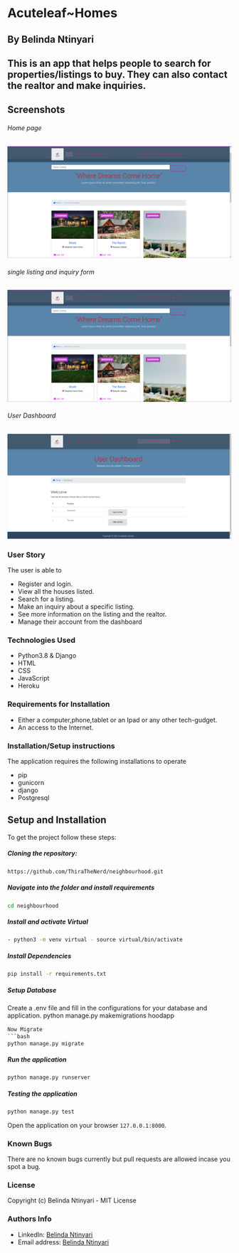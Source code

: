 <h1>Acuteleaf~Homes</h1>

<h2>By Belinda Ntinyari<h2>

<p>This is an app that helps people to search for properties/listings to buy. They can also contact the realtor and make inquiries.</p>

## Screenshots 
###### Home page
<img src="static/img/Screenshot from 2022-06-24 15-30-00.png">

###### single listing and inquiry form
<img src="static/img/Screenshot from 2022-06-24 15-30-00.png">

###### User Dashboard
<img src="static/img/Screenshot from 2022-06-24 15-32-53.png">


<h3>User Story</h3>
<p>The user is able to</p>

<ul>
    <li>Register and login.</li>
    <li>View all  the houses listed.</li>
    <li>Search for a listing. </li>
    <li>Make an inquiry about a specific listing. </li>
    <li>See more information on the listing and the realtor.</li>
    <li>Manage their account from the dashboard</li>
</ul>

<h3>Technologies Used</h3>
<ul>
    <li>Python3.8 & Django</li>
    <li>HTML</li>
    <li>CSS</li>
    <li>JavaScript</li>
    <li>Heroku</li>
</ul>

<h3>Requirements for Installation</h3>
<ul>
    <li>
    Either a computer,phone,tablet or an Ipad or any other tech-gudget. </li>
    <li>An access to the Internet.</li>
</ul>

<h3>Installation/Setup instructions</h3>
<p>The application requires the following installations to operate</p>
<ul>
    <li>pip</li>
    <li>gunicorn</li>
    <li>django</li>
    <li>Postgresql</li>

</ul>

## Setup and Installation  
To get the project follow these steps:

##### Cloning the repository:  
 ```bash 
https://github.com/ThiraTheNerd/neighbourhood.git
```
##### Navigate into the folder and install requirements  
 ```bash 
cd neighbourhood 
```
##### Install and activate Virtual  
 ```bash 
- python3 -m venv virtual - source virtual/bin/activate  
```
##### Install Dependencies  
 ```bash 
 pip install -r requirements.txt 
``` 
 ##### Setup Database
 Create a .env file and fill in the configurations for your database and application.
 python manage.py makemigrations hoodapp
 ``` 
 Now Migrate  
 ```bash 
 python manage.py migrate 
```
##### Run the application  
 ```bash 
 python manage.py runserver 
``` 
##### Testing the application  
 ```bash 
 python manage.py test 
```
Open the application on your browser `127.0.0.1:8000`.  

<h3>Known Bugs</h3>
<p>There are no known bugs currently but pull requests are allowed incase you spot a bug.</p>

<h3>License</h3>
<p>Copyright (c) Belinda Ntinyari - MIT License</p>

<h3>Authors Info</h3>
<ul>
    <li>LinkedIn: <a href="https://www.linkedin.com/in/belinda-ntinyari-3843a81b5/">Belinda Ntinyari</a>
    <li>Email address: <a href="ntinyaribelinda@gmail.com">Belinda Ntinyari</a>
</ul>
